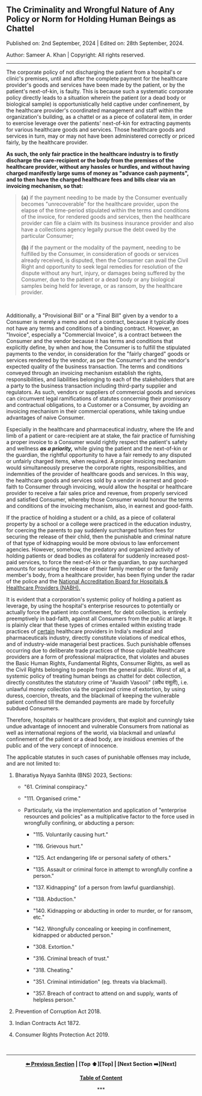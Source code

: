 ## The Criminality and Wrongful Nature of Any Policy or Norm for Holding Human Beings as Chattel 

Published on: 2nd September, 2024 | Edited on: 28th September, 2024.  

Author: Sameer A. Khan | Copyright: All rights reserved. 

---

The corporate policy of not discharging the patient from a hospital's or clinic's premises, until and after the complete payment for the healthcare provider's goods and services have been made by the patient, or by the patient's next-of-kin, is faulty. This is because such a systematic corporate policy directly leads to a situation wherein the patient (or a dead body or biological sample) is opportunistically held captive under confinement, by the healthcare provider's coordinated management and staff within the organization's building, as a chattel or as a piece of collateral item, in order to exercise leverage over the patients' next-of-kin for extracting payments for various healthcare goods and services. Those healthcare goods and services in turn, may or may not have been administered correctly or priced fairly, by the healthcare provider. 

**As such, the only fair practice in the healthcare industry is to firstly discharge the care-recipient or the body from the premises of the healthcare provider, without any hassles or hurdles, and without having charged manifestly large sums of money as "advance cash payments", and to then have the charged healthcare fees and bills clear via an invoicing mechanism, so that:**  

>**(a)** if the payment needing to be made by the Consumer eventually becomes "unrecoverable" for the healthcare provider, upon the elapse of the time-period stipulated within the terms and conditions of the invoice, for rendered goods and services, then the healthcare provider can file a claim with its business insurance provider and also have a collections agency legally pursue the debt owed by the particular Consumer; 
>
>**(b)** if the payment or the modality of the payment, needing to be fulfilled by the Consumer, in consideration of goods or services already received, is disputed, then the Consumer can avail the Civil Right and opportunity to seek legal remedies for resolution of the dispute without any hurt, injury, or damages being suffered by the Consumer, due to the patient or a dead body or any biological samples being held for leverage, or as ransom, by the healthcare provider. 

<br>  

Additionally, a "Provisional Bill" or a "Final Bill" given by a vendor to a Consumer is merely a memo and not a contract, because it typically does not have any terms and conditions of a binding contract. However, an "Invoice", especially a "Commercial Invoice", is a contract between the Consumer and the vendor because it has terms and conditions that explicitly define, by when and how, the Consumer is to fulfill the stipulated payments to the vendor, in consideration for the "fairly charged" goods or services rendered by the vendor, as per the Consumer's and the vendor's expected quality of the business transaction. The terms and conditions conveyed through an invoicing mechanism establish the rights, responsibilities, and liabilities belonging to each of the stakeholders that are a party to the business transaction including third-party supplier and regulators. As such, vendors or suppliers of commercial goods and services can circumvent legal ramifications of statutes concerning their promissory and contractual obligations, to a Customer or a Consumer, by avoiding an invoicing mechanism in their commercial operations, while taking undue advantages of naive Consumer.  

Especially in the healthcare and pharmaceutical industry, where the life and limb of a patient or care-recipient are at stake, the fair practice of furnishing a proper invoice to a Consumer would rightly respect the patient's safety and wellness ***as a priority,*** while giving the patient and the next-of-kin or the guardian, the rightful opportunity to have a fair remedy to any disputed or unfairly charged items, when required. A proper invoicing mechanism would simultaneously preserve the corporate rights, responsibilities, and indemnities of the provider of healthcare goods and services. In this way, the healthcare goods and services sold by a vendor in earnest and good-faith to Consumer through invoicing, would allow the hospital or healthcare provider to receive a fair sales price and revenue, from properly serviced and satisfied Consumer, whereby those Consumer would honour the terms and conditions of the invoicing mechanism, also, in earnest and good-faith.  

If the practice of holding a student or a child, as a piece of collateral property by a school or a college were practiced in the education industry, for coercing the parents to pay suddenly surcharged tuition fees for securing the release of their child, then the punishable and criminal nature of that type of kidnapping would be more obvious to law enforcement agencies. However, somehow, the predatory and organized activity of holding patients or dead bodies as collateral for suddenly increased post-paid services, to force the next-of-kin or the guardian, to pay surcharged amounts for securing the release of their family member or the family member's body, from a healthcare provider, has been flying under the radar of the police and the [National Accreditation Board for Hospitals & Healthcare Providers (NABH).](https://nabh.co/introduction-a4/) 

It is evident that a corporation's systemic policy of holding a patient as leverage, by using the hospital's enterprise resources to potentially or actually force the patient into confinement, for debt collection, is entirely preemptively in bad-faith, against all Consumers from the public at large. It is plainly clear that these types of crimes entailed within existing trade practices of <ins>certain</ins> healthcare providers in India's medical and pharmaceuticals industry, directly constitute violations of medical ethos, and of industry-wide managerial best practices. Such punishable offenses occurring due to deliberate trade practices of those culpable healthcare providers are a form of professional malpractice, that violates and abuses the Basic Human Rights, Fundamental Rights, Consumer Rights, as well as the Civil Rights belonging to people from the general public. Worst of all, a systemic policy of treating human beings as chattel for debt collection, directly constitutes the statutory crime of "Avaidh Vasooli" (अवैध वसूली), i.e. unlawful money collection via the organized crime of extortion, by using duress, coercion, threats, and the blackmail of keeping the vulnerable patient confined till the demanded payments are made by forcefully subdued Consumers. 

Therefore, hospitals or healthcare providers, that exploit and cunningly take undue advantage of innocent and vulnerable Consumers from national as well as international regions of the world, via blackmail and unlawful confinement of the patient or a dead body, are insidious enemies of the public and of the very concept of innocence.  


The applicable statutes in such cases of punishable offenses may include, and are not limited to: 

1. Bharatiya Nyaya Sanhita (BNS) 2023, Sections: 

	- "61. Criminal conspiracy."  

	- "111. Organised crime."  
	
	- Particularly, via the implementation and application of "enterprise resources and policies" as a multiplicative factor to the force used in wrongfully confining, or abducting a person:  

		- "115. Voluntarily causing hurt."  
		
		- "116. Grievous hurt."  

		- "125. Act endangering life or personal safety of others."  

		- "135. Assault or criminal force in attempt to wrongfully confine a person."  
		
		- "137. Kidnapping" (of a person from lawful guardianship).  
		
		- "138. Abduction."  

		- "140. Kidnapping or abducting in order to murder, or for ransom, etc."  
		
		- "142. Wrongfully concealing or keeping in confinement, kidnapped or abducted person."  
		
		- "308. Extortion."  
		
		- "316. Criminal breach of trust."  
		
		- "318. Cheating."  
		
		- "351. Criminal intimidation" (eg. threats via blackmail). 
		
		- "357. Breach of contract to attend on and supply, wants of helpless person."  

2. Prevention of Corruption Act 2018. 

3. Indian Contracts Act 1872. 

4. Consumer Rights Protection Act 2019. 

<br>  

---

<div align="center">
  
  **[:arrow_left: Previous Section][Prev] | [Top :arrow_up:][Top] | [Next Section :arrow_right:][Next]** 
  
  **[Table of Content][TOC]**

  [Prev]: /rectifying-the-rent-seeking-behaviors-of-certain-hospitals.md
  [TOC]: /README.md#table-of-contents 
  
  <p>***</p>
  
</div>